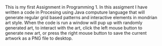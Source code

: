 This is my first Assignment in Programming 1.
In this assigment I have written a code in Procesing using Java computure language that will generate regular grid based patterns and interactive elements in mondrian art style. 
When the code is run a window will pup up with randomly generated art, to interact with the art, click the left mouse button to generate new art, or press the right mouse button to save the current artwork as a PNG file to desktop.
